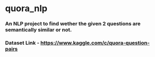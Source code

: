 # quora_nlp
### An NLP project to find wether the given 2 questions  are semantically similar or not.
### Dataset Link - https://www.kaggle.com/c/quora-question-pairs
